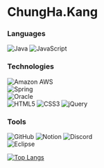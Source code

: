 # ChungHa.Kang

### Languages
![Java](https://img.shields.io/badge/-Java-007396?&logo=Java&logoColor=F9971A)
![JavaScript](https://img.shields.io/badge/-JavaScript-1E1E20?&logo=JavaScript&logoColor=FDDC00)

### Technologies
![Amazon AWS](https://img.shields.io/badge/-AWS-232F3E?&logo=Amazon-AWS&logoColor=ffffff)
<br>
![Spring](https://img.shields.io/badge/-Spring-6DB33F?&logo=Spring&logoColor=ffffff)
<br>
![Oracle](https://img.shields.io/badge/-Oracle_DB-F80000?&logo=Oracle&logoColor=ffffff)
<br>
![HTML5](https://img.shields.io/badge/-HTML5-E34F26?&logo=HTML5&logoColor=ffffff)
![CSS3](https://img.shields.io/badge/-CSS3-1572B6?&logo=CSS3&logoColor=ffffff)
![jQuery](https://img.shields.io/badge/-jQuery-0769AD?&logo=jQuery&logoColor=ffffff)

### Tools
![GitHub](https://img.shields.io/badge/-GitHub-181717?&logo=GitHub&logoColor=ffffff)
![Notion](https://img.shields.io/badge/-Notion-000000?&logo=Notion&logoColor=ffffff)
![Discord](https://img.shields.io/badge/-Discord-1E1E20?&logo=Discord&logoColor=#5865F2)
<br>
![Eclipse](https://img.shields.io/badge/-Eclipse-2C2255?&logo=Eclipse&logoColor=ffffff)

[![Top Langs](https://github-readme-stats.vercel.app/api/top-langs/?username=chungha-kang&layout=compact&hide=css,html)](https://github.com/anuraghazra/github-readme-stats)
